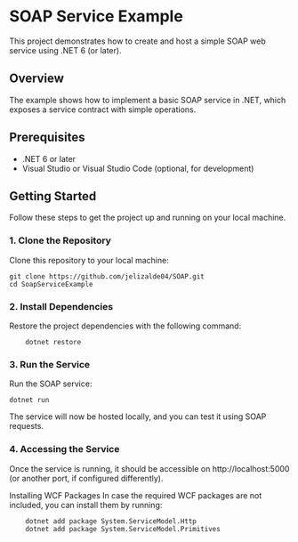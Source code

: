# SOAP Service Example

This project demonstrates how to create and host a simple SOAP web service using .NET 6 (or later).

## Overview

The example shows how to implement a basic SOAP service in .NET, which exposes a service contract with simple operations.

## Prerequisites

- .NET 6 or later
- Visual Studio or Visual Studio Code (optional, for development)

## Getting Started

Follow these steps to get the project up and running on your local machine.

### 1. Clone the Repository

Clone this repository to your local machine:

    git clone https://github.com/jelizalde04/SOAP.git
    cd SoapServiceExample

### 2. Install Dependencies
Restore the project dependencies with the following command:

        dotnet restore

### 3. Run the Service
Run the SOAP service:

    dotnet run
    
The service will now be hosted locally, and you can test it using SOAP requests.

### 4. Accessing the Service
Once the service is running, it should be accessible on http://localhost:5000 (or another port, if configured differently).

Installing WCF Packages
In case the required WCF packages are not included, you can install them by running:

        dotnet add package System.ServiceModel.Http
        dotnet add package System.ServiceModel.Primitives
